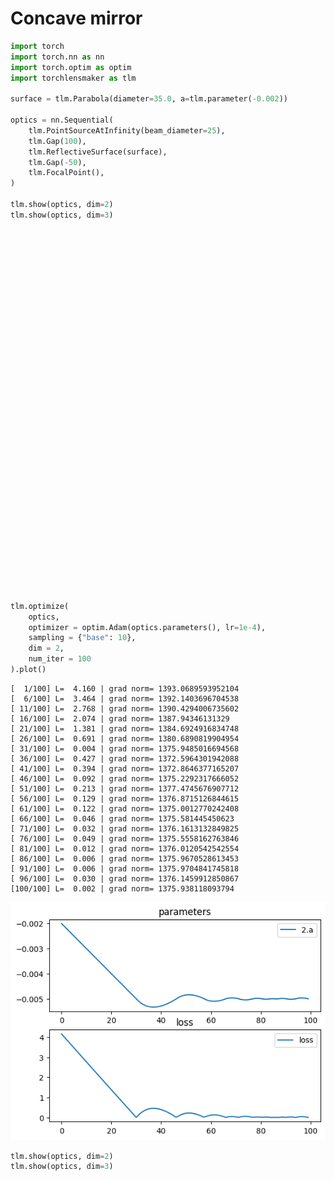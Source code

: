 # Concave mirror


```python
import torch
import torch.nn as nn
import torch.optim as optim
import torchlensmaker as tlm

surface = tlm.Parabola(diameter=35.0, a=tlm.parameter(-0.002))

optics = nn.Sequential(
    tlm.PointSourceAtInfinity(beam_diameter=25),
    tlm.Gap(100),
    tlm.ReflectiveSurface(surface),
    tlm.Gap(-50),
    tlm.FocalPoint(),
)

tlm.show(optics, dim=2)
tlm.show(optics, dim=3)
```


<div data-jp-suppress-context-menu id='tlmviewer-17de44bb' class='tlmviewer' style='width: 100%; aspect-ratio: 16 / 9;'></div><script type='module'>async function importtlm() {
    try {
        return await import("/tlmviewer.js");
    } catch (error) {
        console.log("error", error);
        return await import("/files/test_notebooks/tlmviewer.js");
    }
}

const module = await importtlm();
const tlmviewer = module.tlmviewer;

const data = '{"mode": "2D", "camera": "XY", "data": [{"type": "surfaces", "data": [{"matrix": [[1.0, 0.0, 100.0], [0.0, 1.0, 0.0], [0.0, 0.0, 1.0]], "samples": [[-0.61250001, -17.5], [-0.60018879, -17.32323265], [-0.58800256, -17.1464653], [-0.57594121, -16.96969604], [-0.5640049, -16.7929287], [-0.5521937, -16.61616135], [-0.54050738, -16.439394], [-0.52894604, -16.26262665], [-0.51750982, -16.0858593], [-0.50619841, -15.909091], [-0.49501204, -15.73232365], [-0.48395061, -15.55555534], [-0.47301427, -15.37878799], [-0.46220288, -15.20202065], [-0.45151645, -15.02525234], [-0.44095504, -14.84848499], [-0.43051857, -14.67171669], [-0.42020714, -14.49494934], [-0.41002068, -14.31818199], [-0.39995918, -14.14141369], [-0.39002272, -13.96464634], [-0.38021123, -13.78787899], [-0.37052467, -13.61111069], [-0.3609632, -13.43434334], [-0.35152665, -13.25757599], [-0.34221506, -13.08080769], [-0.33302853, -12.90404034], [-0.32396695, -12.72727299], [-0.31503034, -12.55050468], [-0.30621877, -12.37373734], [-0.29753217, -12.19696999], [-0.2889705, -12.02020168], [-0.28053388, -11.84343433], [-0.27222225, -11.66666698], [-0.26403555, -11.48989868], [-0.25597388, -11.31313133], [-0.24803722, -11.13636398], [-0.24022549, -10.95959568], [-0.23253879, -10.78282833], [-0.22497708, -10.60606098], [-0.21754031, -10.42929268], [-0.21022856, -10.25252533], [-0.20304181, -10.07575798], [-0.19598001, -9.89898968], [-0.18904322, -9.72222233], [-0.18223143, -9.54545498], [-0.17554459, -9.36868668], [-0.16898276, -9.19191933], [-0.16254593, -9.01515198], [-0.15623406, -8.83838367], [-0.1500472, -8.66161633], [-0.1439853, -8.48484802], [-0.13804843, -8.30808067], [-0.13223651, -8.13131332], [-0.1265496, -7.9545455], [-0.12098765, -7.77777767], [-0.11555072, -7.60101032], [-0.11023876, -7.4242425], [-0.10505179, -7.24747467], [-0.09998981, -7.07070732], [-0.09505281, -6.8939395], [-0.0902408, -6.71717167], [-0.08555377, -6.54040384], [-0.08099174, -6.36363649], [-0.07655469, -6.18686867], [-0.07224263, -6.01010084], [-0.06805556, -5.83333349], [-0.06399347, -5.65656567], [-0.06005637, -5.47979784], [-0.05624427, -5.30303049], [-0.05255714, -5.12626266], [-0.048995, -4.94949484], [-0.04555786, -4.77272749], [-0.04224569, -4.59595966], [-0.03905851, -4.41919184], [-0.03599633, -4.24242401], [-0.03305913, -4.06565666], [-0.03024691, -3.88888884], [-0.02755969, -3.71212125], [-0.02499745, -3.53535366], [-0.0225602, -3.35858583], [-0.02024793, -3.18181825], [-0.01806066, -3.00505042], [-0.01599837, -2.82828283], [-0.01406107, -2.65151525], [-0.01224875, -2.47474742], [-0.01056142, -2.29797983], [-0.00899908, -2.12121201], [-0.00756173, -1.94444442], [-0.00624936, -1.76767683], [-0.00506198, -1.59090912], [-0.00399959, -1.41414142], [-0.00306219, -1.23737371], [-0.00224977, -1.060606], [-0.00156234, -0.88383842], [-0.0009999, -0.70707071], [-0.00056244, -0.530303], [-0.00024997, -0.35353535], [-6.249e-05, -0.17676768], [-0.0, 0.0], [-6.249e-05, 0.17676768], [-0.00024997, 0.35353535], [-0.00056244, 0.530303], [-0.0009999, 0.70707071], [-0.00156234, 0.88383842], [-0.00224977, 1.060606], [-0.00306219, 1.23737371], [-0.00399959, 1.41414142], [-0.00506198, 1.59090912], [-0.00624936, 1.76767683], [-0.00756173, 1.94444442], [-0.00899908, 2.12121201], [-0.01056142, 2.29797983], [-0.01224875, 2.47474742], [-0.01406107, 2.65151525], [-0.01599837, 2.82828283], [-0.01806066, 3.00505042], [-0.02024793, 3.18181825], [-0.0225602, 3.35858583], [-0.02499745, 3.53535366], [-0.02755969, 3.71212125], [-0.03024691, 3.88888884], [-0.03305913, 4.06565666], [-0.03599633, 4.24242401], [-0.03905851, 4.41919184], [-0.04224569, 4.59595966], [-0.04555786, 4.77272749], [-0.048995, 4.94949484], [-0.05255714, 5.12626266], [-0.05624427, 5.30303049], [-0.06005637, 5.47979784], [-0.06399347, 5.65656567], [-0.06805556, 5.83333349], [-0.07224263, 6.01010084], [-0.07655469, 6.18686867], [-0.08099174, 6.36363649], [-0.08555377, 6.54040384], [-0.0902408, 6.71717167], [-0.09505281, 6.8939395], [-0.09998981, 7.07070732], [-0.10505179, 7.24747467], [-0.11023876, 7.4242425], [-0.11555072, 7.60101032], [-0.12098765, 7.77777767], [-0.1265496, 7.9545455], [-0.13223651, 8.13131332], [-0.13804843, 8.30808067], [-0.1439853, 8.48484802], [-0.1500472, 8.66161633], [-0.15623406, 8.83838367], [-0.16254593, 9.01515198], [-0.16898276, 9.19191933], [-0.17554459, 9.36868668], [-0.18223143, 9.54545498], [-0.18904322, 9.72222233], [-0.19598001, 9.89898968], [-0.20304181, 10.07575798], [-0.21022856, 10.25252533], [-0.21754031, 10.42929268], [-0.22497708, 10.60606098], [-0.23253879, 10.78282833], [-0.24022549, 10.95959568], [-0.24803722, 11.13636398], [-0.25597388, 11.31313133], [-0.26403555, 11.48989868], [-0.27222225, 11.66666698], [-0.28053388, 11.84343433], [-0.2889705, 12.02020168], [-0.29753217, 12.19696999], [-0.30621877, 12.37373734], [-0.31503034, 12.55050468], [-0.32396695, 12.72727299], [-0.33302853, 12.90404034], [-0.34221506, 13.08080769], [-0.35152665, 13.25757599], [-0.3609632, 13.43434334], [-0.37052467, 13.61111069], [-0.38021123, 13.78787899], [-0.39002272, 13.96464634], [-0.39995918, 14.14141369], [-0.41002068, 14.31818199], [-0.42020714, 14.49494934], [-0.43051857, 14.67171669], [-0.44095504, 14.84848499], [-0.45151645, 15.02525234], [-0.46220288, 15.20202065], [-0.47301427, 15.37878799], [-0.48395061, 15.55555534], [-0.49501204, 15.73232365], [-0.50619841, 15.909091], [-0.51750982, 16.0858593], [-0.52894604, 16.26262665], [-0.54050738, 16.439394], [-0.5521937, 16.61616135], [-0.5640049, 16.7929287], [-0.57594121, 16.96969604], [-0.58800256, 17.1464653], [-0.60018879, 17.32323265], [-0.61250001, 17.5]]}]}, {"type": "points", "data": [[50.0, 0.0]], "color": "red"}, {"type": "rays", "points": [[0.0, -12.5, 99.6875, -12.5], [0.0, -9.72222222, 99.81095679, -9.72222222], [0.0, -6.94444444, 99.90354938, -6.94444444], [0.0, -4.16666667, 99.96527778, -4.16666667], [0.0, -1.38888889, 99.99614198, -1.38888889], [0.0, 1.38888889, 99.99614198, 1.38888889], [0.0, 4.16666667, 99.96527778, 4.16666667], [0.0, 6.94444444, 99.90354938, 6.94444444], [0.0, 9.72222222, 99.81095679, 9.72222222], [0.0, 12.5, 99.6875, 12.5]], "color": "#ffa724", "variables": {"base": [-12.5, -9.72222222, -6.94444444, -4.16666667, -1.38888889, 1.38888889, 4.16666667, 6.94444444, 9.72222222, 12.5]}, "domain": {"base": [-12.5, 12.5]}, "layers": [1]}, {"type": "rays", "points": [[99.6875, -12.5, 48.70733284, -7.3892063], [99.81095679, -9.72222222, 49.21333894, -5.78089129], [99.90354938, -6.94444444, 49.59682544, -4.14746829], [99.96527778, -4.16666667, 49.85441634, -2.4958405], [99.99614198, -1.38888889, 49.98379939, -0.83317904], [99.99614198, 1.38888889, 49.98379939, 0.83317904], [99.96527778, 4.16666667, 49.85441634, 2.4958405], [99.90354938, 6.94444444, 49.59682544, 4.14746829], [99.81095679, 9.72222222, 49.21333894, 5.78089129], [99.6875, 12.5, 48.70733284, 7.3892063]], "color": "#ffa724", "variables": {"base": [-12.5, -9.72222222, -6.94444444, -4.16666667, -1.38888889, 1.38888889, 4.16666667, 6.94444444, 9.72222222, 12.5]}, "domain": {"base": [-12.5, 12.5]}}, {"type": "points", "data": [[0.0, 0.0], [100.0, 0.0], [50.0, 0.0]], "layers": [4]}]}';

setTimeout(() => {
    tlmviewer.embed(document.getElementById("tlmviewer-17de44bb"), data);    
}, 0);
</script>



<div data-jp-suppress-context-menu id='tlmviewer-4e7d7cff' class='tlmviewer' style='width: 100%; aspect-ratio: 16 / 9;'></div><script type='module'>async function importtlm() {
    try {
        return await import("/tlmviewer.js");
    } catch (error) {
        console.log("error", error);
        return await import("/files/test_notebooks/tlmviewer.js");
    }
}

const module = await importtlm();
const tlmviewer = module.tlmviewer;

const data = '{"mode": "3D", "camera": "orthographic", "data": [{"type": "surfaces", "data": [{"matrix": [[1.0, 0.0, 0.0, 100.0], [0.0, 1.0, 0.0, 0.0], [0.0, 0.0, 1.0, 0.0], [0.0, 0.0, 0.0, 1.0]], "samples": [[-0.0, 0.0], [-6.249e-05, 0.17676768], [-0.00024997, 0.35353535], [-0.00056244, 0.530303], [-0.0009999, 0.70707071], [-0.00156234, 0.88383842], [-0.00224977, 1.060606], [-0.00306219, 1.23737371], [-0.00399959, 1.41414142], [-0.00506198, 1.59090912], [-0.00624936, 1.76767683], [-0.00756173, 1.94444442], [-0.00899908, 2.12121201], [-0.01056142, 2.29797983], [-0.01224875, 2.47474742], [-0.01406107, 2.65151525], [-0.01599837, 2.82828283], [-0.01806066, 3.00505042], [-0.02024793, 3.18181825], [-0.0225602, 3.35858583], [-0.02499745, 3.53535366], [-0.02755969, 3.71212125], [-0.03024691, 3.88888884], [-0.03305913, 4.06565666], [-0.03599633, 4.24242401], [-0.03905851, 4.41919184], [-0.04224569, 4.59595966], [-0.04555786, 4.77272749], [-0.048995, 4.94949484], [-0.05255714, 5.12626266], [-0.05624427, 5.30303049], [-0.06005637, 5.47979784], [-0.06399347, 5.65656567], [-0.06805556, 5.83333349], [-0.07224263, 6.01010084], [-0.07655469, 6.18686867], [-0.08099174, 6.36363649], [-0.08555377, 6.54040384], [-0.0902408, 6.71717167], [-0.09505281, 6.8939395], [-0.09998981, 7.07070732], [-0.10505179, 7.24747467], [-0.11023876, 7.4242425], [-0.11555072, 7.60101032], [-0.12098765, 7.77777767], [-0.1265496, 7.9545455], [-0.13223651, 8.13131332], [-0.13804843, 8.30808067], [-0.1439853, 8.48484802], [-0.1500472, 8.66161633], [-0.15623406, 8.83838367], [-0.16254593, 9.01515198], [-0.16898276, 9.19191933], [-0.17554459, 9.36868668], [-0.18223143, 9.54545498], [-0.18904322, 9.72222233], [-0.19598001, 9.89898968], [-0.20304181, 10.07575798], [-0.21022856, 10.25252533], [-0.21754031, 10.42929268], [-0.22497708, 10.60606098], [-0.23253879, 10.78282833], [-0.24022549, 10.95959568], [-0.24803722, 11.13636398], [-0.25597388, 11.31313133], [-0.26403555, 11.48989868], [-0.27222225, 11.66666698], [-0.28053388, 11.84343433], [-0.2889705, 12.02020168], [-0.29753217, 12.19696999], [-0.30621877, 12.37373734], [-0.31503034, 12.55050468], [-0.32396695, 12.72727299], [-0.33302853, 12.90404034], [-0.34221506, 13.08080769], [-0.35152665, 13.25757599], [-0.3609632, 13.43434334], [-0.37052467, 13.61111069], [-0.38021123, 13.78787899], [-0.39002272, 13.96464634], [-0.39995918, 14.14141369], [-0.41002068, 14.31818199], [-0.42020714, 14.49494934], [-0.43051857, 14.67171669], [-0.44095504, 14.84848499], [-0.45151645, 15.02525234], [-0.46220288, 15.20202065], [-0.47301427, 15.37878799], [-0.48395061, 15.55555534], [-0.49501204, 15.73232365], [-0.50619841, 15.909091], [-0.51750982, 16.0858593], [-0.52894604, 16.26262665], [-0.54050738, 16.439394], [-0.5521937, 16.61616135], [-0.5640049, 16.7929287], [-0.57594121, 16.96969604], [-0.58800256, 17.1464653], [-0.60018879, 17.32323265], [-0.61250001, 17.5]]}]}, {"type": "points", "data": [[50.0, 0.0, 0.0]], "color": "red"}, {"type": "rays", "points": [[0.0, 0.0, 0.0, 100.0, 0.0, 0.0], [0.0, -12.5, -0.0, 99.6875, -12.5, -0.0], [0.0, -9.57555554, -8.03484512, 99.6875, -9.57555554, -8.03484512], [0.0, -2.17060222, -12.31009691, 99.6875, -2.17060222, -12.31009691], [0.0, 6.25, -10.82531755, 99.6875, 6.25, -10.82531755], [0.0, 11.74615776, -4.27525179, 99.6875, 11.74615776, -4.27525179], [0.0, 11.74615776, 4.27525179, 99.6875, 11.74615776, 4.27525179], [0.0, 6.25, 10.82531755, 99.6875, 6.25, 10.82531755], [0.0, -2.17060222, 12.31009691, 99.6875, -2.17060222, 12.31009691], [0.0, -9.57555554, 8.03484512, 99.6875, -9.57555554, 8.03484512]], "color": "#ffa724", "variables": {}, "domain": {"base": [-12.5, 12.31009691]}, "layers": [1]}, {"type": "rays", "points": [[100.0, 0.0, 0.0, 50.0, 0.0, 0.0], [99.6875, -12.5, -0.0, 48.70733284, -7.3892063, -0.0], [99.6875, -9.57555554, -8.03484512, 48.70733284, -5.66046042, -4.74969025], [99.6875, -2.17060222, -12.31009691, 48.70733284, -1.28312221, -7.27694765], [99.6875, 6.25, -10.82531755, 48.70733284, 3.69460315, -6.39924037], [99.6875, 11.74615776, -4.27525179, 48.70733284, 6.94358263, -2.5272574], [99.6875, 11.74615776, 4.27525179, 48.70733284, 6.94358263, 2.5272574], [99.6875, 6.25, 10.82531755, 48.70733284, 3.69460315, 6.39924037], [99.6875, -2.17060222, 12.31009691, 48.70733284, -1.28312221, 7.27694765], [99.6875, -9.57555554, 8.03484512, 48.70733284, -5.66046042, 4.74969025]], "color": "#ffa724", "variables": {}, "domain": {"base": [-12.5, 12.31009691]}}, {"type": "points", "data": [[0.0, 0.0, 0.0], [100.0, 0.0, 0.0], [50.0, 0.0, 0.0]], "layers": [4]}]}';

setTimeout(() => {
    tlmviewer.embed(document.getElementById("tlmviewer-4e7d7cff"), data);    
}, 0);
</script>



```python
tlm.optimize(
    optics,
    optimizer = optim.Adam(optics.parameters(), lr=1e-4),
    sampling = {"base": 10},
    dim = 2,
    num_iter = 100
).plot()
```

    [  1/100] L=  4.160 | grad norm= 1393.0689593952104
    [  6/100] L=  3.464 | grad norm= 1392.1403696704538
    [ 11/100] L=  2.768 | grad norm= 1390.4294006735602
    [ 16/100] L=  2.074 | grad norm= 1387.94346131329
    [ 21/100] L=  1.381 | grad norm= 1384.6924916834748
    [ 26/100] L=  0.691 | grad norm= 1380.6890819904954
    [ 31/100] L=  0.004 | grad norm= 1375.9485016694568
    [ 36/100] L=  0.427 | grad norm= 1372.5964301942088
    [ 41/100] L=  0.394 | grad norm= 1372.8646377165207
    [ 46/100] L=  0.092 | grad norm= 1375.2292317666052
    [ 51/100] L=  0.213 | grad norm= 1377.4745676907712
    [ 56/100] L=  0.129 | grad norm= 1376.8715126844615
    [ 61/100] L=  0.122 | grad norm= 1375.0012770242408
    [ 66/100] L=  0.046 | grad norm= 1375.581445450623
    [ 71/100] L=  0.032 | grad norm= 1376.1613132849825
    [ 76/100] L=  0.049 | grad norm= 1375.5558162763846
    [ 81/100] L=  0.012 | grad norm= 1376.0120542542554
    [ 86/100] L=  0.006 | grad norm= 1375.9670528613453
    [ 91/100] L=  0.006 | grad norm= 1375.9704841745818
    [ 96/100] L=  0.030 | grad norm= 1376.1459912850867
    [100/100] L=  0.002 | grad norm= 1375.938118093794



    
![png](concave_mirror_files/concave_mirror_2_1.png)
    



```python
tlm.show(optics, dim=2)
tlm.show(optics, dim=3)
```


<div data-jp-suppress-context-menu id='tlmviewer-44d492b3' class='tlmviewer' style='width: 100%; aspect-ratio: 16 / 9;'></div><script type='module'>async function importtlm() {
    try {
        return await import("/tlmviewer.js");
    } catch (error) {
        console.log("error", error);
        return await import("/files/test_notebooks/tlmviewer.js");
    }
}

const module = await importtlm();
const tlmviewer = module.tlmviewer;

const data = '{"mode": "2D", "camera": "XY", "data": [{"type": "surfaces", "data": [{"matrix": [[1.0, 0.0, 100.0], [0.0, 1.0, 0.0], [0.0, 0.0, 1.0]], "samples": [[-1.5392102, -17.5], [-1.50827217, -17.32323265], [-1.47764826, -17.1464653], [-1.44733799, -16.96969604], [-1.41734219, -16.7929287], [-1.38766062, -16.61616135], [-1.35829294, -16.439394], [-1.32923949, -16.26262665], [-1.30050015, -16.0858593], [-1.27207458, -15.909091], [-1.24396336, -15.73232365], [-1.21616602, -15.55555534], [-1.18868303, -15.37878799], [-1.16151404, -15.20202065], [-1.13465905, -15.02525234], [-1.1081183, -14.84848499], [-1.08189154, -14.67171669], [-1.05597889, -14.49494934], [-1.03038037, -14.31818199], [-1.00509596, -14.14141369], [-0.98012561, -13.96464634], [-0.95546937, -13.78787899], [-0.93112713, -13.61111069], [-0.90709913, -13.43434334], [-0.88338518, -13.25757599], [-0.85998517, -13.08080769], [-0.8368994, -12.90404034], [-0.81412774, -12.72727299], [-0.79167008, -12.55050468], [-0.7695266, -12.37373734], [-0.74769723, -12.19696999], [-0.72618181, -12.02020168], [-0.70498061, -11.84343433], [-0.68409348, -11.66666698], [-0.6635204, -11.48989868], [-0.64326143, -11.31313133], [-0.62331659, -11.13636398], [-0.60368574, -10.95959568], [-0.58436906, -10.78282833], [-0.56536657, -10.60606098], [-0.54667795, -10.42929268], [-0.52830356, -10.25252533], [-0.5102433, -10.07575798], [-0.492497, -9.89898968], [-0.4750649, -9.72222233], [-0.45794687, -9.54545498], [-0.44114289, -9.36868668], [-0.42465305, -9.19191933], [-0.40847731, -9.01515198], [-0.39261562, -8.83838367], [-0.37706804, -8.66161633], [-0.3618345, -8.48484802], [-0.34691516, -8.30808067], [-0.33230987, -8.13131332], [-0.31801865, -7.9545455], [-0.3040415, -7.77777767], [-0.29037851, -7.60101032], [-0.27702957, -7.4242425], [-0.26399472, -7.24747467], [-0.25127402, -7.07070732], [-0.23886734, -6.8939395], [-0.22677478, -6.71717167], [-0.21499629, -6.54040384], [-0.20353194, -6.36363649], [-0.19238165, -6.18686867], [-0.18154545, -6.01010084], [-0.17102337, -5.83333349], [-0.16081536, -5.65656567], [-0.15092143, -5.47979784], [-0.14134164, -5.30303049], [-0.13207589, -5.12626266], [-0.12312425, -4.94949484], [-0.11448672, -4.77272749], [-0.10616326, -4.59595966], [-0.0981539, -4.41919184], [-0.09045862, -4.24242401], [-0.08307747, -4.06565666], [-0.07601038, -3.88888884], [-0.06925739, -3.71212125], [-0.0628185, -3.53535366], [-0.0566937, -3.35858583], [-0.05088298, -3.18181825], [-0.04538636, -3.00505042], [-0.04020384, -2.82828283], [-0.03533541, -2.65151525], [-0.03078106, -2.47474742], [-0.02654082, -2.29797983], [-0.02261466, -2.12121201], [-0.01900259, -1.94444442], [-0.01570463, -1.76767683], [-0.01272075, -1.59090912], [-0.01005096, -1.41414142], [-0.00769527, -1.23737371], [-0.00565366, -1.060606], [-0.00392616, -0.88383842], [-0.00251274, -0.70707071], [-0.00141342, -0.530303], [-0.00062818, -0.35353535], [-0.00015705, -0.17676768], [-0.0, 0.0], [-0.00015705, 0.17676768], [-0.00062818, 0.35353535], [-0.00141342, 0.530303], [-0.00251274, 0.70707071], [-0.00392616, 0.88383842], [-0.00565366, 1.060606], [-0.00769527, 1.23737371], [-0.01005096, 1.41414142], [-0.01272075, 1.59090912], [-0.01570463, 1.76767683], [-0.01900259, 1.94444442], [-0.02261466, 2.12121201], [-0.02654082, 2.29797983], [-0.03078106, 2.47474742], [-0.03533541, 2.65151525], [-0.04020384, 2.82828283], [-0.04538636, 3.00505042], [-0.05088298, 3.18181825], [-0.0566937, 3.35858583], [-0.0628185, 3.53535366], [-0.06925739, 3.71212125], [-0.07601038, 3.88888884], [-0.08307747, 4.06565666], [-0.09045862, 4.24242401], [-0.0981539, 4.41919184], [-0.10616326, 4.59595966], [-0.11448672, 4.77272749], [-0.12312425, 4.94949484], [-0.13207589, 5.12626266], [-0.14134164, 5.30303049], [-0.15092143, 5.47979784], [-0.16081536, 5.65656567], [-0.17102337, 5.83333349], [-0.18154545, 6.01010084], [-0.19238165, 6.18686867], [-0.20353194, 6.36363649], [-0.21499629, 6.54040384], [-0.22677478, 6.71717167], [-0.23886734, 6.8939395], [-0.25127402, 7.07070732], [-0.26399472, 7.24747467], [-0.27702957, 7.4242425], [-0.29037851, 7.60101032], [-0.3040415, 7.77777767], [-0.31801865, 7.9545455], [-0.33230987, 8.13131332], [-0.34691516, 8.30808067], [-0.3618345, 8.48484802], [-0.37706804, 8.66161633], [-0.39261562, 8.83838367], [-0.40847731, 9.01515198], [-0.42465305, 9.19191933], [-0.44114289, 9.36868668], [-0.45794687, 9.54545498], [-0.4750649, 9.72222233], [-0.492497, 9.89898968], [-0.5102433, 10.07575798], [-0.52830356, 10.25252533], [-0.54667795, 10.42929268], [-0.56536657, 10.60606098], [-0.58436906, 10.78282833], [-0.60368574, 10.95959568], [-0.62331659, 11.13636398], [-0.64326143, 11.31313133], [-0.6635204, 11.48989868], [-0.68409348, 11.66666698], [-0.70498061, 11.84343433], [-0.72618181, 12.02020168], [-0.74769723, 12.19696999], [-0.7695266, 12.37373734], [-0.79167008, 12.55050468], [-0.81412774, 12.72727299], [-0.8368994, 12.90404034], [-0.85998517, 13.08080769], [-0.88338518, 13.25757599], [-0.90709913, 13.43434334], [-0.93112713, 13.61111069], [-0.95546937, 13.78787899], [-0.98012561, 13.96464634], [-1.00509596, 14.14141369], [-1.03038037, 14.31818199], [-1.05597889, 14.49494934], [-1.08189154, 14.67171669], [-1.1081183, 14.84848499], [-1.13465905, 15.02525234], [-1.16151404, 15.20202065], [-1.18868303, 15.37878799], [-1.21616602, 15.55555534], [-1.24396336, 15.73232365], [-1.27207458, 15.909091], [-1.30050015, 16.0858593], [-1.32923949, 16.26262665], [-1.35829294, 16.439394], [-1.38766062, 16.61616135], [-1.41734219, 16.7929287], [-1.44733799, 16.96969604], [-1.47764826, 17.1464653], [-1.50827217, 17.32323265], [-1.5392102, 17.5]]}]}, {"type": "points", "data": [[50.0, 0.0]], "color": "red"}, {"type": "rays", "points": [[0.0, -12.5, 99.21468865, -12.5], [0.0, -9.72222222, 99.52493511, -9.72222222], [0.0, -6.94444444, 99.75761995, -6.94444444], [0.0, -4.16666667, 99.91274318, -4.16666667], [0.0, -1.38888889, 99.9903048, -1.38888889], [0.0, 1.38888889, 99.9903048, 1.38888889], [0.0, 4.16666667, 99.91274318, 4.16666667], [0.0, 6.94444444, 99.75761995, 6.94444444], [0.0, 9.72222222, 99.52493511, 9.72222222], [0.0, 12.5, 99.21468865, 12.5]], "color": "#ffa724", "variables": {"base": [-12.5, -9.72222222, -6.94444444, -4.16666667, -1.38888889, 1.38888889, 4.16666667, 6.94444444, 9.72222222, 12.5]}, "domain": {"base": [-12.5, 12.5]}, "layers": [1]}, {"type": "rays", "points": [[99.21468865, -12.5, 50.01578713, 0.061993], [99.52493511, -9.72222222, 50.00966816, 0.04912066], [99.75761995, -6.94444444, 50.00497859, 0.03557917], [99.91274318, -4.16666667, 50.00180343, 0.02154725], [99.9903048, -1.38888889, 50.000201, 0.00721597], [99.9903048, 1.38888889, 50.000201, -0.00721597], [99.91274318, 4.16666667, 50.00180343, -0.02154725], [99.75761995, 6.94444444, 50.00497859, -0.03557917], [99.52493511, 9.72222222, 50.00966816, -0.04912066], [99.21468865, 12.5, 50.01578713, -0.061993]], "color": "#ffa724", "variables": {"base": [-12.5, -9.72222222, -6.94444444, -4.16666667, -1.38888889, 1.38888889, 4.16666667, 6.94444444, 9.72222222, 12.5]}, "domain": {"base": [-12.5, 12.5]}}, {"type": "points", "data": [[0.0, 0.0], [100.0, 0.0], [50.0, 0.0]], "layers": [4]}]}';

setTimeout(() => {
    tlmviewer.embed(document.getElementById("tlmviewer-44d492b3"), data);    
}, 0);
</script>



<div data-jp-suppress-context-menu id='tlmviewer-57f0e598' class='tlmviewer' style='width: 100%; aspect-ratio: 16 / 9;'></div><script type='module'>async function importtlm() {
    try {
        return await import("/tlmviewer.js");
    } catch (error) {
        console.log("error", error);
        return await import("/files/test_notebooks/tlmviewer.js");
    }
}

const module = await importtlm();
const tlmviewer = module.tlmviewer;

const data = '{"mode": "3D", "camera": "orthographic", "data": [{"type": "surfaces", "data": [{"matrix": [[1.0, 0.0, 0.0, 100.0], [0.0, 1.0, 0.0, 0.0], [0.0, 0.0, 1.0, 0.0], [0.0, 0.0, 0.0, 1.0]], "samples": [[-0.0, 0.0], [-0.00015705, 0.17676768], [-0.00062818, 0.35353535], [-0.00141342, 0.530303], [-0.00251274, 0.70707071], [-0.00392616, 0.88383842], [-0.00565366, 1.060606], [-0.00769527, 1.23737371], [-0.01005096, 1.41414142], [-0.01272075, 1.59090912], [-0.01570463, 1.76767683], [-0.01900259, 1.94444442], [-0.02261466, 2.12121201], [-0.02654082, 2.29797983], [-0.03078106, 2.47474742], [-0.03533541, 2.65151525], [-0.04020384, 2.82828283], [-0.04538636, 3.00505042], [-0.05088298, 3.18181825], [-0.0566937, 3.35858583], [-0.0628185, 3.53535366], [-0.06925739, 3.71212125], [-0.07601038, 3.88888884], [-0.08307747, 4.06565666], [-0.09045862, 4.24242401], [-0.0981539, 4.41919184], [-0.10616326, 4.59595966], [-0.11448672, 4.77272749], [-0.12312425, 4.94949484], [-0.13207589, 5.12626266], [-0.14134164, 5.30303049], [-0.15092143, 5.47979784], [-0.16081536, 5.65656567], [-0.17102337, 5.83333349], [-0.18154545, 6.01010084], [-0.19238165, 6.18686867], [-0.20353194, 6.36363649], [-0.21499629, 6.54040384], [-0.22677478, 6.71717167], [-0.23886734, 6.8939395], [-0.25127402, 7.07070732], [-0.26399472, 7.24747467], [-0.27702957, 7.4242425], [-0.29037851, 7.60101032], [-0.3040415, 7.77777767], [-0.31801865, 7.9545455], [-0.33230987, 8.13131332], [-0.34691516, 8.30808067], [-0.3618345, 8.48484802], [-0.37706804, 8.66161633], [-0.39261562, 8.83838367], [-0.40847731, 9.01515198], [-0.42465305, 9.19191933], [-0.44114289, 9.36868668], [-0.45794687, 9.54545498], [-0.4750649, 9.72222233], [-0.492497, 9.89898968], [-0.5102433, 10.07575798], [-0.52830356, 10.25252533], [-0.54667795, 10.42929268], [-0.56536657, 10.60606098], [-0.58436906, 10.78282833], [-0.60368574, 10.95959568], [-0.62331659, 11.13636398], [-0.64326143, 11.31313133], [-0.6635204, 11.48989868], [-0.68409348, 11.66666698], [-0.70498061, 11.84343433], [-0.72618181, 12.02020168], [-0.74769723, 12.19696999], [-0.7695266, 12.37373734], [-0.79167008, 12.55050468], [-0.81412774, 12.72727299], [-0.8368994, 12.90404034], [-0.85998517, 13.08080769], [-0.88338518, 13.25757599], [-0.90709913, 13.43434334], [-0.93112713, 13.61111069], [-0.95546937, 13.78787899], [-0.98012561, 13.96464634], [-1.00509596, 14.14141369], [-1.03038037, 14.31818199], [-1.05597889, 14.49494934], [-1.08189154, 14.67171669], [-1.1081183, 14.84848499], [-1.13465905, 15.02525234], [-1.16151404, 15.20202065], [-1.18868303, 15.37878799], [-1.21616602, 15.55555534], [-1.24396336, 15.73232365], [-1.27207458, 15.909091], [-1.30050015, 16.0858593], [-1.32923949, 16.26262665], [-1.35829294, 16.439394], [-1.38766062, 16.61616135], [-1.41734219, 16.7929287], [-1.44733799, 16.96969604], [-1.47764826, 17.1464653], [-1.50827217, 17.32323265], [-1.5392102, 17.5]]}]}, {"type": "points", "data": [[50.0, 0.0, 0.0]], "color": "red"}, {"type": "rays", "points": [[0.0, 0.0, 0.0, 100.0, 0.0, 0.0], [0.0, -12.5, -0.0, 99.21468865, -12.5, -0.0], [0.0, -9.57555554, -8.03484512, 99.21468865, -9.57555554, -8.03484512], [0.0, -2.17060222, -12.31009691, 99.21468865, -2.17060222, -12.31009691], [0.0, 6.25, -10.82531755, 99.21468865, 6.25, -10.82531755], [0.0, 11.74615776, -4.27525179, 99.21468865, 11.74615776, -4.27525179], [0.0, 11.74615776, 4.27525179, 99.21468865, 11.74615776, 4.27525179], [0.0, 6.25, 10.82531755, 99.21468865, 6.25, 10.82531755], [0.0, -2.17060222, 12.31009691, 99.21468865, -2.17060222, 12.31009691], [0.0, -9.57555554, 8.03484512, 99.21468865, -9.57555554, 8.03484512]], "color": "#ffa724", "variables": {}, "domain": {"base": [-12.5, 12.31009691]}, "layers": [1]}, {"type": "rays", "points": [[100.0, 0.0, 0.0, 50.0, 0.0, 0.0], [99.21468865, -12.5, -0.0, 50.01578713, 0.061993, 0.0], [99.21468865, -9.57555554, -8.03484512, 50.01578713, 0.0474894, 0.03984833], [99.21468865, -2.17060222, -12.31009691, 50.01578713, 0.01076497, 0.06105119], [99.21468865, 6.25, -10.82531755, 50.01578713, -0.0309965, 0.05368752], [99.21468865, 11.74615776, -4.27525179, 50.01578713, -0.05825437, 0.02120286], [99.21468865, 11.74615776, 4.27525179, 50.01578713, -0.05825437, -0.02120286], [99.21468865, 6.25, 10.82531755, 50.01578713, -0.0309965, -0.05368752], [99.21468865, -2.17060222, 12.31009691, 50.01578713, 0.01076497, -0.06105119], [99.21468865, -9.57555554, 8.03484512, 50.01578713, 0.0474894, -0.03984833]], "color": "#ffa724", "variables": {}, "domain": {"base": [-12.5, 12.31009691]}}, {"type": "points", "data": [[0.0, 0.0, 0.0], [100.0, 0.0, 0.0], [50.0, 0.0, 0.0]], "layers": [4]}]}';

setTimeout(() => {
    tlmviewer.embed(document.getElementById("tlmviewer-57f0e598"), data);    
}, 0);
</script>

